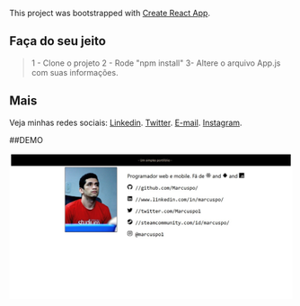 This project was bootstrapped with [Create React App](https://github.com/facebook/create-react-app).

## Faça do seu jeito

> 1 - Clone o projeto
> 2 - Rode "npm install"
> 3- Altere o arquivo App.js com suas informações.

## Mais

Veja minhas redes sociais:
 [Linkedin](https://www.linkedin.com/in/marcuspo/).
                            [Twitter](https://twitter.com/Marcuspo1).
                          [E-mail](malito:marcusporama@gmail.com).
                          [Instagram](http://instagram.com/marcuspo1/).

##DEMO

<img src="./src/DEMO.jpg">
